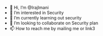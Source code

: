- 👋 Hi, I’m @IrajImani
- 👀 I’m interested in Security
- 🌱 I’m currently learning out security
- 💞️ I’m looking to collaborate on Security plan   
- 📫 How to reach me by mailing me or link3                                                                                                                                                  
 
<!---
IrajImani/IrajImani is a ✨ special ✨ repository because its `README.md` (this file) appears on your GitHub profile.
You can click the Preview link to take a look at your changes.
--->
